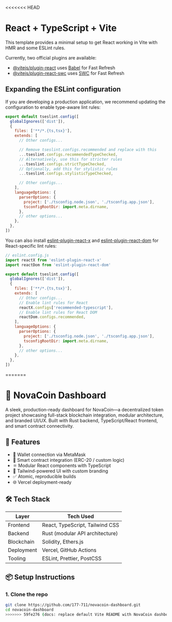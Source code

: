 <<<<<<< HEAD
# React + TypeScript + Vite

This template provides a minimal setup to get React working in Vite with HMR and some ESLint rules.

Currently, two official plugins are available:

- [@vitejs/plugin-react](https://github.com/vitejs/vite-plugin-react/blob/main/packages/plugin-react) uses [Babel](https://babeljs.io/) for Fast Refresh
- [@vitejs/plugin-react-swc](https://github.com/vitejs/vite-plugin-react/blob/main/packages/plugin-react-swc) uses [SWC](https://swc.rs/) for Fast Refresh

## Expanding the ESLint configuration

If you are developing a production application, we recommend updating the configuration to enable type-aware lint rules:

```js
export default tseslint.config([
  globalIgnores(['dist']),
  {
    files: ['**/*.{ts,tsx}'],
    extends: [
      // Other configs...

      // Remove tseslint.configs.recommended and replace with this
      ...tseslint.configs.recommendedTypeChecked,
      // Alternatively, use this for stricter rules
      ...tseslint.configs.strictTypeChecked,
      // Optionally, add this for stylistic rules
      ...tseslint.configs.stylisticTypeChecked,

      // Other configs...
    ],
    languageOptions: {
      parserOptions: {
        project: ['./tsconfig.node.json', './tsconfig.app.json'],
        tsconfigRootDir: import.meta.dirname,
      },
      // other options...
    },
  },
])
```

You can also install [eslint-plugin-react-x](https://github.com/Rel1cx/eslint-react/tree/main/packages/plugins/eslint-plugin-react-x) and [eslint-plugin-react-dom](https://github.com/Rel1cx/eslint-react/tree/main/packages/plugins/eslint-plugin-react-dom) for React-specific lint rules:

```js
// eslint.config.js
import reactX from 'eslint-plugin-react-x'
import reactDom from 'eslint-plugin-react-dom'

export default tseslint.config([
  globalIgnores(['dist']),
  {
    files: ['**/*.{ts,tsx}'],
    extends: [
      // Other configs...
      // Enable lint rules for React
      reactX.configs['recommended-typescript'],
      // Enable lint rules for React DOM
      reactDom.configs.recommended,
    ],
    languageOptions: {
      parserOptions: {
        project: ['./tsconfig.node.json', './tsconfig.app.json'],
        tsconfigRootDir: import.meta.dirname,
      },
      // other options...
    },
  },
])
```
=======
# 🌟 NovaCoin Dashboard

A sleek, production-ready dashboard for NovaCoin—a decentralized token project showcasing full-stack blockchain integration, modular architecture, and branded UI/UX. Built with Rust backend, TypeScript/React frontend, and smart contract connectivity.

## 🚀 Features

- 🔗 Wallet connection via MetaMask
- 📜 Smart contract integration (ERC-20 / custom logic)
- ⚛️ Modular React components with TypeScript
- 🎨 Tailwind-powered UI with custom branding
- ✅ Atomic, reproducible builds
- 🌐 Vercel deployment-ready

## 🛠️ Tech Stack

| Layer        | Tech Used                          |
|--------------|------------------------------------|
| Frontend     | React, TypeScript, Tailwind CSS    |
| Backend      | Rust (modular API architecture)    |
| Blockchain   | Solidity, Ethers.js                |
| Deployment   | Vercel, GitHub Actions             |
| Tooling      | ESLint, Prettier, PostCSS          |

## 📦 Setup Instructions

### 1. Clone the repo

```bash
git clone https://github.com/177-711/novacoin-dashboard.git
cd novacoin-dashboard
>>>>>>> 59fe276 (docs: replace default Vite README with NovaCoin dashboard)
